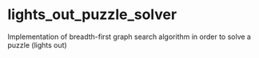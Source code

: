# lights_out_puzzle_solver
Implementation of breadth-first graph search algorithm in order to solve a puzzle (lights out)
